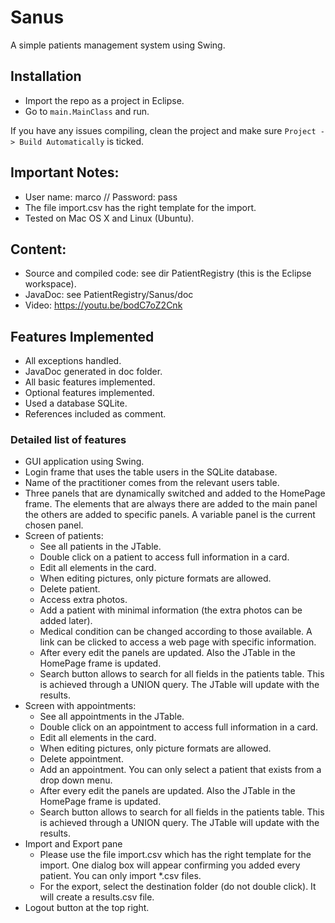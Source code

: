 # Sanus
A simple patients management system using Swing.

## Installation
  - Import the repo as a project in Eclipse.
  - Go to `main.MainClass` and run.
 
If you have any issues compiling, clean the project and make sure `Project -> Build Automatically` is ticked.

## Important Notes:
- User name: marco // Password: pass
- The file import.csv has the right template for the import.
- Tested on Mac OS X and Linux (Ubuntu).

## Content:
- Source and compiled code: see dir PatientRegistry (this is the Eclipse workspace).
- JavaDoc: see PatientRegistry/Sanus/doc
- Video: https://youtu.be/bodC7oZ2Cnk

## Features Implemented
- All exceptions handled.
- JavaDoc generated in doc folder.
- All basic features implemented.
- Optional features implemented.
- Used a database SQLite.
- References included as comment.

### Detailed list of features
- GUI application using Swing.
- Login frame that uses the table users in the SQLite database.
- Name of the practitioner comes from the relevant users table.
- Three panels that are dynamically switched and added to the HomePage frame. The elements that are always there are added to the main panel the others are added to specific panels. A variable panel is the current chosen panel.
- Screen of patients:
  * See all patients in the JTable.
  * Double click on a patient to access full information in a card.
  * Edit all elements in the card.
  * When editing pictures, only picture formats are allowed.
  * Delete patient.
  * Access extra photos.
  * Add a patient with minimal information (the extra photos can be added later).
  * Medical condition can be changed according to those available. A link can be clicked to access a web page with specific information.
  * After every edit the panels are updated. Also the JTable in the HomePage frame is updated.
  * Search button allows to search for all fields in the patients table. This is achieved through a UNION query. The JTable will update with the results.
- Screen with appointments:
  * See all appointments in the JTable.
  * Double click on an appointment to access full information in a card.
  * Edit all elements in the card.
  * When editing pictures, only picture formats are allowed.
  * Delete appointment.
  * Add an appointment. You can only select a patient that exists from a drop down menu.
  * After every edit the panels are updated. Also the JTable in the HomePage frame is updated.
  * Search button allows to search for all fields in the patients table. This is achieved through a UNION query. The JTable will update with the results.
- Import and Export pane
  * Please use the file import.csv which has the right template for the import. One dialog box will appear confirming you added every patient. You can only import *.csv files.
  * For the export, select the destination folder (do not double click). It will create a results.csv file.
- Logout button at the top right.
